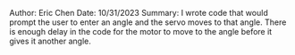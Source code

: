Author: Eric Chen
Date: 10/31/2023
Summary: I wrote code that would prompt the user to enter an angle and the servo moves to that angle. There is enough delay in the code for the motor to move to the angle before it gives it another angle.
